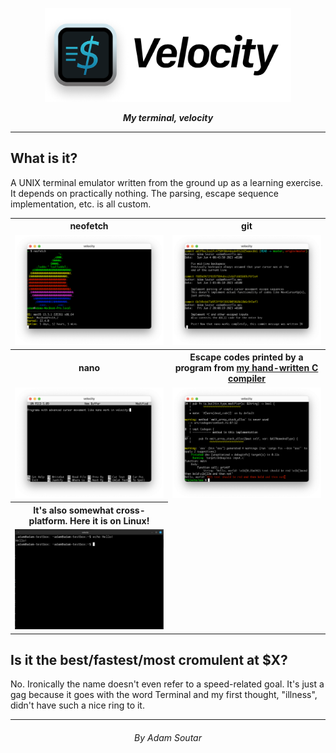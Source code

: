 <p align=center>
<img src="./assets/banner.png" height=150 />

<p align=center>
<b><i>My terminal, velocity</b></i>

---

## What is it?

A UNIX terminal emulator written from the ground up as a
learning exercise. It depends on practically nothing. The
parsing, escape sequence implementation, etc. is all custom.

<table>
<tr>
  <th width="50%">neofetch</th><th>git</th>
</tr>
<tr>
<td>
  <img src="./assets/screenshots/v-neofetch.png">
</td>
<td>
  <img src="./assets/screenshots/v-git.png">
</td>
</tr>
<tr>
  <th>nano</th>
  <th>Escape codes printed by a program from <a href="https://github.com/adamsoutar/ass">my hand-written C compiler<a/></th>
</tr>
<tr>
<td>
  <img src="./assets/screenshots/v-nano.png">
</td>
<td>
  <img src="./assets/screenshots/v-ass.png">
</td>
</tr>
<tr>
  <th>It's also somewhat cross-platform. Here it is on Linux!</th>
</tr>
<td>
  <img src="./assets/screenshots/v-linux.png">
</td>
</table>

## Is it the best/fastest/most cromulent at $X?

No. Ironically the name doesn't even refer to a speed-related
goal. It's just a gag because it goes with the word Terminal
and my first thought, "illness", didn't have such a nice ring
to it.

---

<h6 align=center>By Adam Soutar
